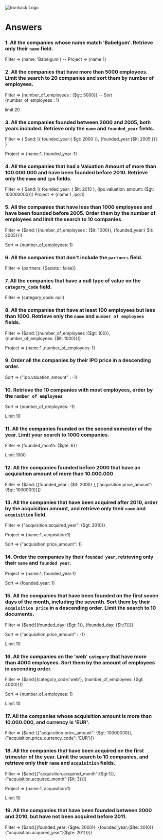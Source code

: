 ![Ironhack Logo](https://i.imgur.com/1QgrNNw.png)

# Answers

### 1. All the companies whose name match 'Babelgum'. Retrieve only their `name` field.

Filter => {name: 'Babelgum'} -- Project => {name:1}

### 2. All the companies that have more than 5000 employees. Limit the search to 20 companies and sort them by **number of employees**.

Filter => {number_of_employees : {$gt: 5000}} -- Sort {number_of_employees : 1} 

limit 20

### 3. All the companies founded between 2000 and 2005, both years included. Retrieve only the `name` and `founded_year` fields.

Filter => { $and: [{ founded_year:{ $gt: 2000 }}, {founded_year:{$lt: 2005 }}] } 

Project => {name:1, founded_year :1}

### 4. All the companies that had a Valuation Amount of more than 100.000.000 and have been founded before 2010. Retrieve only the `name` and `ipo` fields.

Filter => { $and: [{ founded_year: { $lt: 2010 }, {ipo.valuation_amount: {$gt: 100000000}]}
Project => {name:1 ,ipo:1}

### 5. All the companies that have less than 1000 employees and have been founded before 2005. Order them by the number of employees and limit the search to 10 companies.

Filter => {$and: [{number_of_employees : {$lt: 1000}}, {founded_year:{ $lt: 2005}}]}

Sort => {number_of_employees: 1}

### 6. All the companies that don't include the `partners` field.

Filter => {partners: {$exists : false}}


### 7. All the companies that have a null type of value on the `category_code` field.

 Filter => {category_code: null} 

### 8. All the companies that have at least 100 employees but less than 1000. Retrieve only the `name` and `number of employees` fields.

Filter => {$and: [{number_of_employees :{$gt: 100}}, {number_of_employees: {$lt: 1000}}]}

Project => {name:1 ,number_of_employees: 1}

### 9. Order all the companies by their IPO price in a descending order.

 Sort => {"ipo.valuation_amount" : -1}

### 10. Retrieve the 10 companies with most employees, order by the `number of employees`

 Sort => {number_of_employees: -1}
 
 Limit 10

### 11. All the companies founded on the second semester of the year. Limit your search to 1000 companies.

Filter => {founded_month: {$gte: 6}}

Limit 1000

### 12. All the companies founded before 2000 that have an acquisition amount of more than 10.000.000

Filter => {$and: [{founded_year : {$lt: 2000} },{'acquisition.price_amount': {$gt: 1000000}}]}

### 13. All the companies that have been acquired after 2010, order by the acquisition amount, and retrieve only their `name` and `acquisition` field.

Filter => {"acquisition.acquired_year": {$gt: 2010}}

Project => {name:1, acquisition:1}

Sort => {"acquisition.price_amount": 1}

### 14. Order the companies by their `founded year`, retrieving only their `name` and `founded year`.

Project => {name:1, founded_year:1}

Sort => {founded_year: 1}

### 15. All the companies that have been founded on the first seven days of the month, including the seventh. Sort them by their `acquisition price` in a descending order. Limit the search to 10 documents.

Filter => {$and:[{founded_day: {$gt: 1}}, {founded_day: {$lt:7}}]}

Sort => {"acquisition.price_amount" : -1}

Limit 10

### 16. All the companies on the 'web' `category` that have more than 4000 employees. Sort them by the amount of employees in ascending order.

Filter => {$and:[{category_code:'web'}, {number_of_employees: {$gt: 4000}}]}

Sort => {number_of_employees: 1}

Limit 10

### 17. All the companies whose acquisition amount is more than 10.000.000, and currency is 'EUR'.

Filter => {$and: [{"acquisition.price_amount": {$gt: 10000000}},{"acquisition.price_currency_code": 'EUR'}]}

### 18. All the companies that have been acquired on the first trimester of the year. Limit the search to 10 companies, and retrieve only their `name` and `acquisition` fields.

Filter => {$and:[{"acquisition.acquired_month":{$gt:1}}, {"acquisition.acquired_month":{$lt: 3}}]}

Project => {name:1, acquisition:1}

Limit 10

### 19. All the companies that have been founded between 2000 and 2010, but have not been acquired before 2011.

Filter => {$and:[{founded_year: {$gte: 2000}}, {founded_year:{$lte: 2010}}, {"acquisition.acquired_year":{$gte: 2011}}]}
